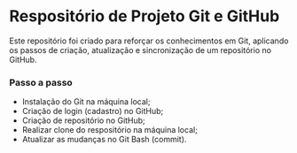 # Respositório de Projeto Git e GitHub

Este repositório foi criado para reforçar os conhecimentos em Git, aplicando os passos de criação, atualização e sincronização de um repositório no GitHub.

### Passo a passo
- Instalação do Git na máquina local;
- Criação de login (cadastro) no GitHub;
- Criação de repositório no GitHub;
- Realizar clone do respositório na máquina local;
- Atualizar as mudanças no Git Bash (commit).
